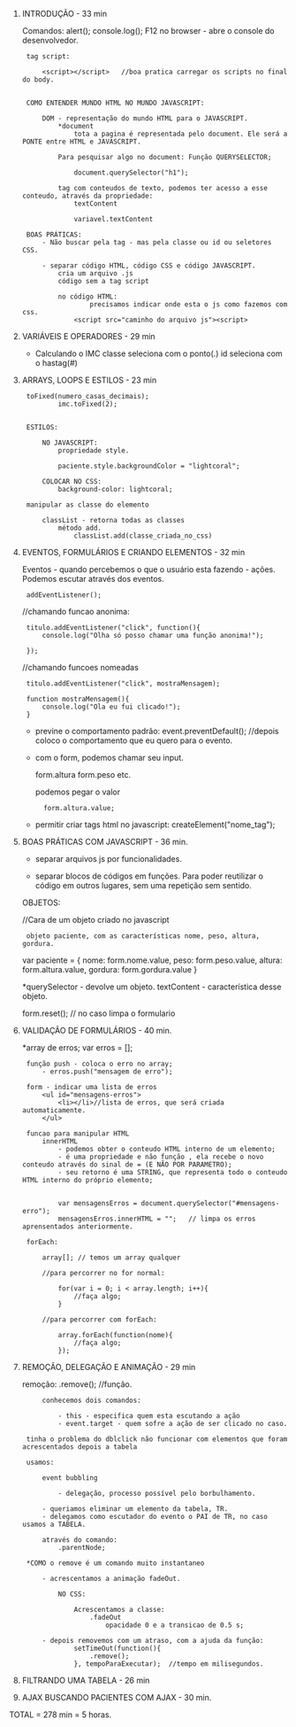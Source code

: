 1) INTRODUÇÃO - 33 min

    Comandos:
        alert();
        console.log();     F12 no browser - abre o console do desenvolvedor.

        tag script:

            <script></script>   //boa pratica carregar os scripts no final do body.


        COMO ENTENDER MUNDO HTML NO MUNDO JAVASCRIPT:

            DOM - representação do mundo HTML para o JAVASCRIPT.
                *document
                    tota a pagina é representada pelo document. Ele será a PONTE entre HTML e JAVASCRIPT.
            
                Para pesquisar algo no document: Função QUERYSELECTOR;

                    document.querySelector("h1");

                tag com conteudos de texto, podemos ter acesso a esse conteudo, através da propriedade:
                    textContent

                    variavel.textContent

        BOAS PRÁTICAS:
            - Não buscar pela tag - mas pela classe ou id ou seletores CSS.

            - separar código HTML, código CSS e código JAVASCRIPT.
                cria um arquivo .js
                código sem a tag script

                no código HTML:
                        precisamos indicar onde esta o js como fazemos com css.
                    <script src="caminho do arquivo js"><script>
                
                


2) VARIÁVEIS E OPERADORES - 29 min

    - Calculando o IMC
        classe seleciona com o ponto(.)
        id seleciona com o hastag(#)



3) ARRAYS, LOOPS E ESTILOS - 23 min

        toFixed(numero_casas_decimais);
                imc.toFixed(2);


        ESTILOS:

            NO JAVASCRIPT:
                propriedade style.

                paciente.style.backgroundColor = "lightcoral";

            COLOCAR NO CSS:
                background-color: lightcoral;

        manipular as classe do elemento

            classList - retorna todas as classes 
                método add.
                    classList.add(classe_criada_no_css)

4) EVENTOS, FORMULÁRIOS E CRIANDO ELEMENTOS - 32 min

    Eventos - quando percebemos o que o usuário esta fazendo - ações.
        Podemos escutar através dos eventos.

        addEventListener();


    //chamando funcao anonima:

	    titulo.addEventListener("click", function(){
		    console.log("Olha só posso chamar uma função anonima!");

	    });

    //chamando funcoes nomeadas

        titulo.addEventListener("click", mostraMensagem);

	    function mostraMensagem(){
		    console.log("Ola eu fui clicado!");
	    }

    - previne o comportamento padrão:
        event.preventDefault();
        //depois coloco o comportamento que eu quero para o evento.

    
    - com o form, podemos chamar seu input.

        form.altura
        form.peso   etc.


        podemos pegar o valor

            form.altura.value;

    - permitir criar tags html no javascript:
        createElement("nome_tag");
    



5) BOAS PRÁTICAS COM JAVASCRIPT - 36 min.

     - separar arquivos js por funcionalidades.

    - separar blocos de códigos em funções. Para poder reutilizar o código em outros lugares, sem uma repetição sem sentido.

    OBJETOS:

    //Cara de um objeto criado no javascript

        objeto paciente, com as características nome, peso, altura, gordura.
     var paciente = {
            nome: form.nome.value,
            peso: form.peso.value,
            altura: form.altura.value,
            gordura: form.gordura.value
        }

    *querySelector - devolve um objeto.
            textContent - característica desse objeto.

    form.reset();  // no caso limpa o formulario



6) VALIDAÇÃO DE FORMULÁRIOS - 40 min.

    *array de erros;
        var erros = [];

        função push - coloca o erro no array;
            - erros.push("mensagem de erro");

        form - indicar uma lista de erros
            <ul id="mensagens-erros">
                <li></li>//lista de erros, que será criada automaticamente.
            </ul>
        
        funcao para manipular HTML
            innerHTML
                - podemos obter o conteudo HTML interno de um elemento;
                - é uma propriedade e não função , ela recebe o novo conteudo através do sinal de = (E NÃO POR PARAMETRO);
                - seu retorno é uma STRING, que representa todo o conteudo HTML interno do próprio elemento;


                var mensagensErros = document.querySelector("#mensagens-erro");
                mensagensErros.innerHTML = "";   // limpa os erros aprensentados anteriormente.

        forEach:

            array[]; // temos um array qualquer

            //para percorrer no for normal:

                for(var i = 0; i < array.length; i++){
                    //faça algo;
                }

            //para percorrer com forEach:

                array.forEach(function(nome){
                    //faça algo;
                });




7) REMOÇÃO, DELEGAÇÃO E ANIMAÇÃO - 29 min

    remoção:
        .remove(); //função.

            conhecemos dois comandos:

                - this - especifica quem esta escutando a ação
                - event.target - quem sofre a ação de ser clicado no caso.

        tinha o problema do dblclick não funcionar com elementos que foram acrescentados depois a tabela

        usamos:
 
            event bubbling

                - delegação, processo possível pelo borbulhamento.

            - queriamos eliminar um elemento da tabela, TR.
            - delegamos como escutador do evento o PAI de TR, no caso usamos a TABELA.

            através do comando:
                .parentNode;

        *COMO o remove é um comando muito instantaneo

            - acrescentamos a animação fadeOut.

                NO CSS:

                    Acrescentamos a classe:
                        .fadeOut    
                            opacidade 0 e a transicao de 0.5 s;
            
            - depois removemos com um atraso, com a ajuda da função:
                    setTimeOut(function(){
                        .remove();
                    }, tempoParaExecutar);  //tempo em milisegundos.



8) FILTRANDO UMA TABELA - 26 min


9) AJAX BUSCANDO PACIENTES COM AJAX - 30 min.



TOTAL = 278 min = 5 horas.